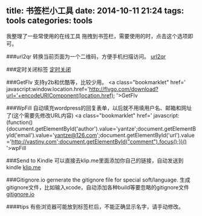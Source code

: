 title: 书签栏小工具
date: 2014-10-11 21:24
tags: tools
categories: tools
---

我整理了一些常使用的在线工具
拖拽到书签栏，需要使用的时，点击这个选项即可。

###url2qr
转换当前页面为一个二维码，方便手机扫描访问。
<a class="bookmarklet" href="javascript: void(
(function() {var element = document.createElement('script');url='http://chart.lanbing.org/chart?&cht=qr&chld=|1&chs=240x240&chl='+location.href;element.id = 'forward';element.charset = 'utf-8',element.innerText='location.href=url';document.body.appendChild(element);})()
)">url2qr</a>

###定时关闭标签
<a class="bookmarklet" href="
javascript:str='whatever';var f='location.href=str'; setTimeout(f, 1000*prompt('当前标签关闭时间(s)'));
">定时关闭</a>

###GetFlv
支持y2b和优酷等，比较少用。
<a class="bookmarklet" href='
javascript:window.location.href='http://flvgo.com/download?url='+encodeURIComponent(location.href);
'>GetFlv</a>

###WpFill
自动填充wordpress的回复表单，以后就不用填用户名、邮箱和网址了(这个需要先修改URL内容)
<a class="bookmarklet" href='
javascript:(function(){document.getElementById('author').value='yantze';document.getElementById('email').value='yantze@126.com';document.getElementById('url').value='http://vastiny.com';document.getElementById("comment").focus();})()
'>wpFill</a>

###Send to Kindle
可以直接去klip.me里面添加你自己的链接，自动发送到kindle
[klip.me](http://www.klip.me/sendtokindle/)

###Gitignore.io
gernerate the gitignore file for special soft/language.
生成gitignore文件，比如输入xcode，自动添加各种build等要忽略的gitignore文件
[gitignore.io](https://www.gitignore.io)

####tips
有些浏览器可能放到标签栏后，不能正确显示名字，请手动修改。
